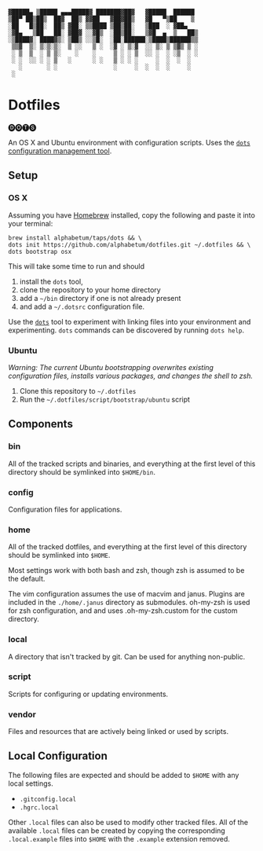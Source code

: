 
    ▓█████▄ ▒█████ ▄▄▄█████▓ ███████▓██▓   ▓█████  ██████
    ▒██▀ ██▒██▒  ██▓  ██▒ ▓▓██   ▓██▓██▒   ▓█   ▀▒██    ▒
    ░██   █▒██░  ██▒ ▓██░ ▒▒████ ▒██▒██░   ▒███  ░ ▓██▄
    ░▓█▄   ▒██   ██░ ▓██▓ ░░▓█▒  ░██▒██░   ▒▓█  ▄  ▒   ██▒
    ░▒████▓░ ████▓▒░ ▒██▒ ░░▒█░  ░██░██████░▒████▒██████▒▒
     ▒▒▓  ▒░ ▒░▒░▒░  ▒ ░░   ▒ ░  ░▓ ░ ▒░▓  ░░ ▒░ ▒ ▒▓▒ ▒ ░
     ░ ▒  ▒  ░ ▒ ▒░    ░    ░     ▒ ░ ░ ▒  ░░ ░  ░ ░▒  ░ ░
     ░ ░  ░░ ░ ░ ▒   ░      ░ ░   ▒ ░ ░ ░     ░  ░  ░  ░
       ░       ░ ░                ░     ░  ░  ░  ░     ░
     ░

# Dotfiles


🅓🅞🅣🅢

An OS X and Ubuntu environment with configuration scripts. Uses the [`dots`
configuration management tool](https://github.com/alphabetum/dots).

## Setup

### OS X

Assuming you have [Homebrew](http://brew.sh/) installed, copy the
following and paste it into your terminal:

    brew install alphabetum/taps/dots && \
    dots init https://github.com/alphabetum/dotfiles.git ~/.dotfiles && \
    dots bootstrap osx

This will take some time to run and should

1. install the `dots` tool,
2. clone the repository to your home directory
3. add a `~/bin` directory if one is not already present
4. and add a `~/.dotsrc` configuration file.

Use the [`dots`](https://github.com/alphabetum/dots) tool to experiment with linking files into your environment and experimenting. `dots` commands can be
discovered by running `dots help`.

### Ubuntu

_Warning: The current Ubuntu bootstrapping overwrites existing configuration
files, installs various packages, and changes the shell to zsh._

1. Clone this repository to `~/.dotfiles`
2. Run the `~/.dotfiles/script/bootstrap/ubuntu` script

## Components

### bin

All of the tracked scripts and binaries, and everything at the first level of
this directory should be symlinked into `$HOME/bin`.

### config

Configuration files for applications.

### home

All of the tracked dotfiles, and everything at the first level of this
directory should be symlinked into `$HOME`.

Most settings work with both bash and zsh, though zsh is assumed to be
the default.

The vim configuration assumes the use of macvim and janus. Plugins are
included in the `./home/.janus` directory as submodules. oh-my-zsh is
used for zsh configuration, and and uses .oh-my-zsh.custom for the
custom directory.

### local

A directory that isn't tracked by git. Can be used for anything non-public.

### script

Scripts for configuring or updating environments.

### vendor

Files and resources that are actively being linked or used by scripts.

## Local Configuration

The following files are expected and should be added to `$HOME` with any
local settings.

- `.gitconfig.local`
- `.hgrc.local`

Other `.local` files can also be used to modify other tracked files. All
of the available `.local` files can be created by copying the
corresponding `.local.example` files into `$HOME` with the `.example`
extension removed.
